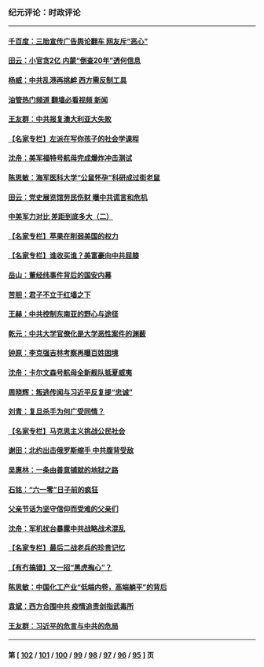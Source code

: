 ### 纪元评论：时政评论
---
#### [千百度：三胎宣传广告舆论翻车 网友斥“恶心”](../../pages/nsc1025/n13036572.md?06220330) 
#### [田云：小官贪2亿 内蒙“倒查20年”透何信息](../../pages/nsc1025/n13035884.md?06220330) 
#### [杨威：中共乱港再挑衅 西方需反制工具](../../pages/nsc1025/n13035339.md?06220330) 
#### [油管热门频道 翻墙必看视频 新闻](ok?06220330)
#### [王友群：中共报复澳大利亚大失败](../../pages/nsc1025/n13035306.md?06220330) 
#### [【名家专栏】左派在写你孩子的社会学课程](../../pages/nsc1025/n13034853.md?06220330) 
#### [沈舟：美军福特号航母完成爆炸冲击测试](../../pages/nsc1025/n13035166.md?06220330) 
#### [陈思敏：海军医科大学“公鼠怀孕”科研成过街老鼠](../../pages/nsc1025/n13034325.md?06220330) 
#### [田云：党史展览馆劳民伤财 曝中共谎言和危机](../../pages/nsc1025/n13033900.md?06220330) 
#### [中美军力对比 差距到底多大（二）](../../pages/nsc1025/n13033717.md?06220330) 
#### [【名家专栏】苹果在削弱美国的权力](../../pages/nsc1025/n13033257.md?06220330) 
#### [【名家专栏】谁收买谁？美富豪向中共屈膝](../../pages/nsc1025/n13033249.md?06220330) 
#### [岳山：董经纬事件背后的国安内幕](../../pages/nsc1025/n13033380.md?06220330) 
#### [苦胆：君子不立于红墙之下](../../pages/nsc1025/n13032792.md?06220330) 
#### [王赫：中共控制东南亚的野心与途径](../../pages/nsc1025/n13032005.md?06220330) 
#### [乾元：中共大学官僚化是大学恶性案件的渊薮](../../pages/nsc1025/n13032577.md?06220330) 
#### [钟原：李克强吉林考察再曝百姓困境](../../pages/nsc1025/n13032000.md?06220330) 
#### [沈舟：卡尔文森号航母全新舰队抵夏威夷](../../pages/nsc1025/n13032119.md?06220330) 
#### [周晓辉：叛逃传闻与习近平反复提“忠诚”](../../pages/nsc1025/n13031998.md?06220330) 
#### [刘青：复旦杀手为何广受同情？](../../pages/nsc1025/n13031946.md?06220330) 
#### [【名家专栏】马克思主义挑战公民社会](../../pages/nsc1025/n13031199.md?06220330) 
#### [谢田：北约出击俄罗斯缩手 中共腹背受敌](../../pages/nsc1025/n13029663.md?06220330) 
#### [吴惠林：一条由善意铺就的地狱之路](../../pages/nsc1025/n13029751.md?06220330) 
#### [石铭：“六一零”日子前的疯狂](../../pages/nsc1025/n13030050.md?06220330) 
#### [父亲节话为坚守信仰而受难的父亲们](../../pages/nsc1025/n13029990.md?06220330) 
#### [沈舟：军机扰台暴露中共战略战术混乱](../../pages/nsc1025/n13029645.md?06220330) 
#### [【名家专栏】最后二战老兵的珍贵记忆](../../pages/nsc1025/n13028767.md?06220330) 
#### [【有冇搞错】又一招“黑虎掏心”？](../../pages/nsc1025/n13028039.md?06220330) 
#### [陈思敏：中国化工产业“低端内卷，高端躺平”的背后](../../pages/nsc1025/n13028377.md?06220330) 
#### [袁斌：西方合围中共 疫情追责剑指武毒所](../../pages/nsc1025/n13028059.md?06220330) 
#### [王友群：习近平的危言与中共的危局](../../pages/nsc1025/n13026959.md?06220330) 

---
#### 第 [ [102](./102.md?06220330) / [101](./101.md?06220330) / [100](./100.md?06220330) / [99](./99.md?06220330) / [98](./98.md?06220330) / [97](./97.md?06220330) / [96](./96.md?06220330) / [95](./95.md?06220330) ] 页
